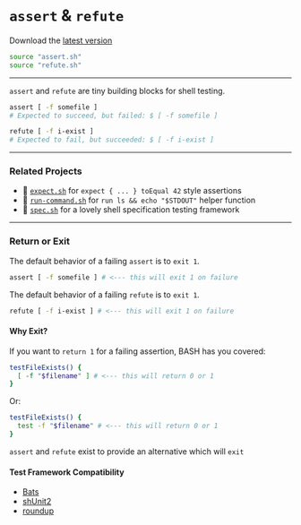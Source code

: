 # `assert` & `refute`

Download the [latest version](https://github.com/bx-sh/assert.sh/archive/v0.2.1.tar.gz)

```sh
source "assert.sh"
source "refute.sh"
```

---

`assert` and `refute` are tiny building blocks for shell testing.


```sh
assert [ -f somefile ]
# Expected to succeed, but failed: $ [ -f somefile ]

refute [ -f i-exist ]
# Expected to fail, but succeeded: $ [ -f i-exist ]
```

---

### Related Projects

 - 🧐 [`expect.sh`](https://expectations.sh) for `expect { ... } toEqual 42` style assertions
 - 🚀 [`run-command.sh`](https://run-command.pages.sh) for `run ls && echo "$STDOUT"` helper function
 - 🔬 [`spec.sh`](https://specs.sh) for a lovely shell specification testing framework

---

### Return or Exit

The default behavior of a failing `assert` is to `exit 1`.

```sh
assert [ -f somefile ] # <--- this will exit 1 on failure
```

The default behavior of a failing `refute` is to `exit 1`.  

```sh
refute [ -f i-exist ] # <--- this will exit 1 on failure
```

#### Why Exit?

If you want to `return 1` for a failing assertion, BASH has you covered:

```sh
testFileExists() {
  [ -f "$filename" ] # <--- this will return 0 or 1
}
```

Or:

```sh
testFileExists() {
  test -f "$filename" # <--- this will return 0 or 1
}
```

`assert` and `refute` exist to provide an alternative which will `exit`

#### Test Framework Compatibility

- [Bats](https://github.com/bats-core/bats-core)
- [shUnit2](https://github.com/kward/shunit2/)
- [roundup](http://bmizerany.github.io/roundup/roundup.1.html)

